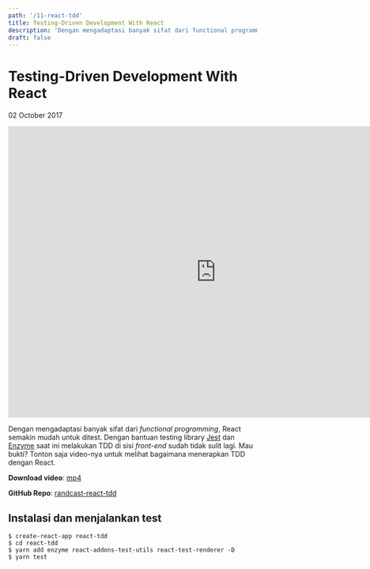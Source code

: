 ```yaml
---
path: '/11-react-tdd'
title: Testing-Driven Development With React
description: 'Dengan mengadaptasi banyak sifat dari functional programming, React sangat mudah untuk ditest. Dan dengan bantuan library seperti Jest, Enzyme dan lainnya, melakukan test-first di aplikasi React menjadi mudah.'
draft: false
---
```


# Testing-Driven Development With React

02 October 2017

<iframe width="840" height="590" src="https://www.youtube.com/embed/videoseries?list=PLTY2nW4jwtG9C-by_yIwmYZVsbVU4B3wy" frameborder="0" allowfullscreen></iframe>

Dengan mengadaptasi banyak sifat dari _functional programming_, React semakin mudah untuk ditest. Dengan bantuan testing library [Jest](https://facebook.github.io/jest/) dan [Enzyme](http://airbnb.io/enzyme/) saat ini melakukan TDD di sisi _front-end_ sudah tidak sulit lagi. Mau bukti? Tonton saja video-nya untuk melihat bagaimana menerapkan TDD dengan React.


**Download video**: [mp4](/static/videos/11-react-tdd.mp4)

**GitHub Repo**: [randcast-react-tdd](https://github.com/rizafahmi/randcast-react-tdd)

## Instalasi dan menjalankan test

```text
$ create-react-app react-tdd
$ cd react-tdd
$ yarn add enzyme react-addons-test-utils react-test-renderer -D
$ yarn test

```
